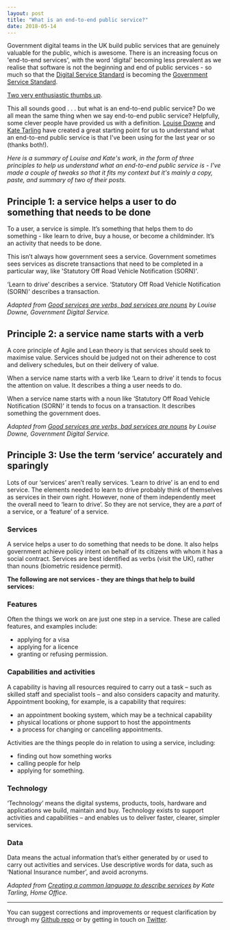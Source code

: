 ```yaml
---
layout: post
title: "What is an end-to-end public service?"
date: 2018-05-14
---
```


Government digital teams in the UK build public services that are genuinely valuable for the public, which is awesome. There is an increasing focus on 'end-to-end services', with the word 'digital' becoming less prevalent as we realise that software is not the beginning and end of public services - so much so that the [Digital Service Standard](https://www.gov.uk/service-manual/service-standard) is becoming the [Government Service Standard](https://twitter.com/mattedgar/status/994535790247075840?ref_src=twsrc%5Etfw&ref_url=https%3A%2F%2Fgds.blog.gov.uk%2F2018%2F05%2F10%2F10-may-2018-sprint-18-live-blog%2F&tfw_creator=GDSTeam&tfw_site=GDSTeam).

[Two very enthusiastic thumbs up](https://tenor.com/view/thumbsup-enthusiastic-clueless-gif-5146508).

This all sounds good . . . but what is an end-to-end public service? Do we all mean the same thing when we say end-to-end public service? Helpfully, some clever people have provided us with a definition. [Louise Downe](https://twitter.com/LouiseDowne) and [Kate Tarling](https://twitter.com/kateldn) have created a great starting point for us to understand what an end-to-end public service is that I've been using for the last year or so (thanks both!). 

*Here is a summary of Louise and Kate's work, in the form of three principles to help us understand what an end-to-end public service is - I've made a couple of tweaks so that it fits my context but it's mainly a copy, paste, and summary of two of their posts.*

## Principle 1: a service helps a user to do something that needs to be done 

To a user, a service is simple. It’s something that helps them to do something - like learn to drive, buy a house, or become a childminder. It’s an activity that needs to be done. 
 
This isn’t always how government sees a service. Government sometimes sees services as discrete transactions that need to be completed in a particular way, like 'Statutory Off Road Vehicle Notification (SORN)'. 
 
‘Learn to drive’ describes a service. ‘Statutory Off Road Vehicle Notification (SORN)' describes a transaction. 
 
*Adapted from [Good services are verbs, bad services are nouns](https://designnotes.blog.gov.uk/2015/06/22/good-services-are-verbs-2/) by Louise Downe, Government Digital Service.*

## Principle 2: a service name starts with a verb 

A core principle of Agile and Lean theory is that services should seek to maximise value. Services should be judged not on their adherence to cost and delivery schedules, but on their delivery of value. 
 
When a service name starts with a verb like ‘Learn to drive’ it tends to focus the attention on value. It describes a thing a user needs to do. 

When a service name starts with a noun like ‘Statutory Off Road Vehicle Notification (SORN)' it tends to focus on a transaction. It describes something the government does. 
 
*Adapted from [Good services are verbs, bad services are nouns](https://designnotes.blog.gov.uk/2015/06/22/good-services-are-verbs-2/) by Louise Downe, Government Digital Service.*

## Principle 3: Use the term ‘service’ accurately and sparingly 

Lots of our ‘services’ aren’t really services. ‘Learn to drive’ is an end to end service. The elements needed to learn to drive probably think of themselves as services in their own right. However, none of them independently meet the overall need to ‘learn to drive’. So they are not service, they are a *part* of a service, or a ‘feature’ of a service. 
 
### Services 

A service helps a user to do something that needs to be done. It also helps government achieve policy intent on behalf of its citizens with whom it has a social contract. Services are best identified as verbs (visit the UK), rather than nouns (biometric residence permit).

**The following are not services - they are things that help to build services:**

### Features  

Often the things we work on are just one step in a service. These are called features, and examples include:  

- applying for a visa  
- applying for a licence  
- granting or refusing permission. 
 
### Capabilities and activities 

A capability is having all resources required to carry out a task – such as skilled staff and specialist tools – and also considers capacity and maturity. Appointment booking, for example, is a capability that requires:  

- an appointment booking system, which may be a technical capability  
- physical locations or phone support to host the appointments  
- a process for changing or cancelling appointments. 
 
Activities are the things people do in relation to using a service, including:  

- finding out how something works  
- calling people for help  
- applying for something. 
 
### Technology 

‘Technology’ means the digital systems, products, tools, hardware and applications we build, maintain and buy. Technology exists to support activities and capabilities – and enables us to deliver faster, clearer, simpler services. 
 
### Data  

Data means the actual information that’s either generated by or used to carry out activities and services. Use descriptive words for data, such as ‘National Insurance number’, and avoid acronyms. 
 
*Adapted from [Creating a common language to describe services](https://hodigital.blog.gov.uk/2016/12/21/creating-a-common-language-to-describe-services/) by Kate Tarling, Home Office.*

---

You can suggest corrections and improvements or request clarification by through my [Github repo](https://github.com/scottcolfer/scottcolfer.github.io/blob/master/_posts/2018-05-14-public-service.md) or by getting in touch on [Twitter](https://twitter.com/scottcolfer).
